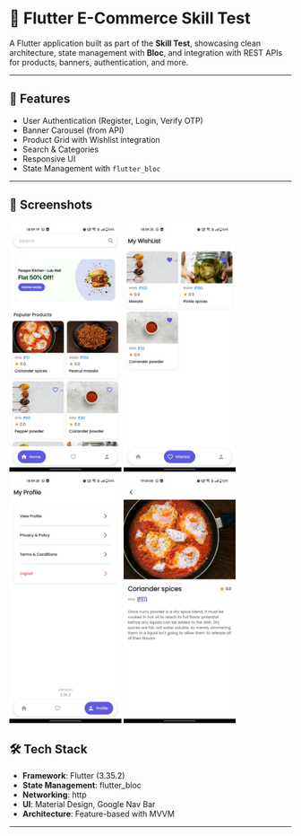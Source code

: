 # 🛒 Flutter E-Commerce Skill Test

A Flutter application built as part of the **Skill Test**, showcasing clean architecture, state management with **Bloc**, and integration with REST APIs for products, banners, authentication, and more.

---

## 🚀 Features
- User Authentication (Register, Login, Verify OTP)
- Banner Carousel (from API)
- Product Grid with Wishlist integration
- Search & Categories
- Responsive UI
- State Management with `flutter_bloc`

---

## 📸 Screenshots
<p float="left">
  <img src="assets/images/im1.jpeg" width="200" />
  <img src="assets/images/im2.jpeg" width="200" />
  <img src="assets/images/im3.jpeg" width="200" />
  <img src="assets/images/im4.jpeg" width="200" />
</p>


## 🛠️ Tech Stack
- **Framework**: Flutter (3.35.2)
- **State Management**: flutter_bloc
- **Networking**: http
- **UI**: Material Design, Google Nav Bar
- **Architecture**: Feature-based with MVVM

---
